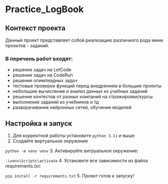 # **Practice_LogBook**

## Контекст проекта 
Данный проект представляет собой реализацию различного рода мини проектов - заданий.

### В перечень работ входят:
- решение задач на LetCode
- решение задач на CodeRun
- решение олимпиадных задач
- тестовые проверки функций перед внедрением в большие проекты
- небольшие вычисление и анализ данных из учебных заданий
- решение контестов от разных компаний на стражировки/курсы
- выполнение заданий из учебников и тд
- разворачивание нейронных сетей, обучение моделей

## Настройка и запуск

1. Для корректной работы установите `python 3.11` и выше
2. Создайте виртуальное окружение

`python -m venv venv`
3. Активируйте витруальное окружение:

`.\venv\Scripts\activate`
4. Установите все зависимости из файла requirements.txt:

`pip install -r requirements.txt`
5. Проект готов к запуску!
